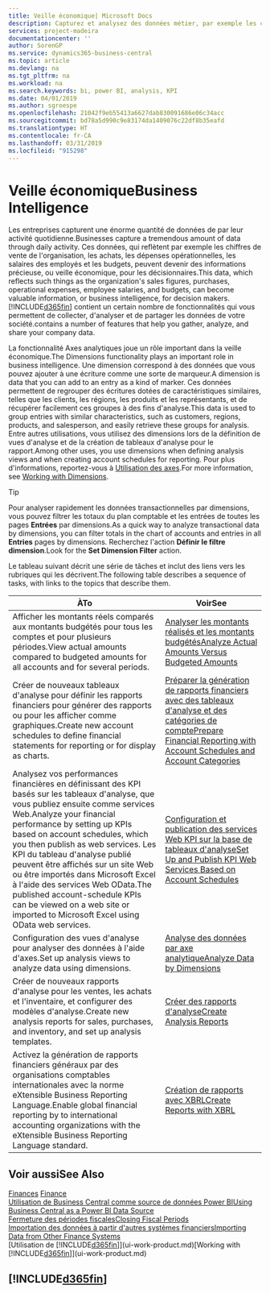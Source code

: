 ```yaml
---
title: Veille économique| Microsoft Docs
description: Capturez et analysez des données métier, par exemple les chiffres de vente de l'organisation, les achats, les dépenses opérationnelles, les salaires des employés et les budgets, peuvent être des informations précieuses, pour la veille économique ou pour les décisionnaires.
services: project-madeira
documentationcenter: ''
author: SorenGP
ms.service: dynamics365-business-central
ms.topic: article
ms.devlang: na
ms.tgt_pltfrm: na
ms.workload: na
ms.search.keywords: bi, power BI, analysis, KPI
ms.date: 04/01/2019
ms.author: sgroespe
ms.openlocfilehash: 21042f9eb55413a6627dab830091686e06c34acc
ms.sourcegitcommit: bd78a5d990c9e83174da1409076c22df8b35eafd
ms.translationtype: HT
ms.contentlocale: fr-CA
ms.lasthandoff: 03/31/2019
ms.locfileid: "915298"
---
```

# <a name="business-intelligence"></a><span data-ttu-id="50b25-103">Veille économique</span><span class="sxs-lookup"><span data-stu-id="50b25-103">Business Intelligence</span></span>
<span data-ttu-id="50b25-104">Les entreprises capturent une énorme quantité de données de par leur activité quotidienne.</span><span class="sxs-lookup"><span data-stu-id="50b25-104">Businesses capture a tremendous amount of data through daily activity.</span></span> <span data-ttu-id="50b25-105">Ces données, qui reflètent par exemple les chiffres de vente de l'organisation, les achats, les dépenses opérationnelles, les salaires des employés et les budgets, peuvent devenir des informations précieuse, ou veille économique, pour les décisionnaires.</span><span class="sxs-lookup"><span data-stu-id="50b25-105">This data, which reflects such things as the organization's sales figures, purchases, operational expenses, employee salaries, and budgets, can become valuable information, or business intelligence, for decision makers.</span></span> [!INCLUDE[d365fin](includes/d365fin_md.md)] <span data-ttu-id="50b25-106">contient un certain nombre de fonctionnalités qui vous permettent de collecter, d'analyser et de partager les données de votre société.</span><span class="sxs-lookup"><span data-stu-id="50b25-106">contains a number of features that help you gather, analyze, and share your company data.</span></span>

<span data-ttu-id="50b25-107">La fonctionnalité Axes analytiques joue un rôle important dans la veille économique.</span><span class="sxs-lookup"><span data-stu-id="50b25-107">The Dimensions functionality plays an important role in business intelligence.</span></span> <span data-ttu-id="50b25-108">Une dimension correspond à des données que vous pouvez ajouter à une écriture comme une sorte de marqueur.</span><span class="sxs-lookup"><span data-stu-id="50b25-108">A dimension is data that you can add to an entry as a kind of marker.</span></span> <span data-ttu-id="50b25-109">Ces données permettent de regrouper des écritures dotées de caractéristiques similaires, telles que les clients, les régions, les produits et les représentants, et de récupérer facilement ces groupes à des fins d'analyse.</span><span class="sxs-lookup"><span data-stu-id="50b25-109">This data is used to group entries with similar characteristics, such as customers, regions, products, and salesperson, and easily retrieve these groups for analysis.</span></span> <span data-ttu-id="50b25-110">Entre autres utilisations, vous utilisez des dimensions lors de la définition de vues d'analyse et de la création de tableaux d'analyse pour le rapport.</span><span class="sxs-lookup"><span data-stu-id="50b25-110">Among other uses, you use dimensions  when defining analysis views and when creating account schedules for reporting.</span></span> <span data-ttu-id="50b25-111">Pour plus d'informations, reportez-vous à [Utilisation des axes](finance-dimensions.md).</span><span class="sxs-lookup"><span data-stu-id="50b25-111">For more information, see [Working with Dimensions](finance-dimensions.md).</span></span>

> [!TIP]
> <span data-ttu-id="50b25-112">Pour analyser rapidement les données transactionnelles par dimensions, vous pouvez filtrer les totaux du plan comptable et les entrées de toutes les pages **Entrées** par dimensions.</span><span class="sxs-lookup"><span data-stu-id="50b25-112">As a quick way to analyze transactional data by dimensions, you can filter totals in the chart of accounts and entries in all **Entries** pages by dimensions.</span></span> <span data-ttu-id="50b25-113">Recherchez l'action **Définir le filtre dimension**.</span><span class="sxs-lookup"><span data-stu-id="50b25-113">Look for the **Set Dimension Filter** action.</span></span>  

<span data-ttu-id="50b25-114">Le tableau suivant décrit une série de tâches et inclut des liens vers les rubriques qui les décrivent.</span><span class="sxs-lookup"><span data-stu-id="50b25-114">The following table describes a sequence of tasks, with links to the topics that describe them.</span></span>  

| <span data-ttu-id="50b25-115">À</span><span class="sxs-lookup"><span data-stu-id="50b25-115">To</span></span> | <span data-ttu-id="50b25-116">Voir</span><span class="sxs-lookup"><span data-stu-id="50b25-116">See</span></span> |
| --- | --- |
|<span data-ttu-id="50b25-117">Afficher les montants réels comparés aux montants budgétés pour tous les comptes et pour plusieurs périodes.</span><span class="sxs-lookup"><span data-stu-id="50b25-117">View actual amounts compared to budgeted amounts for all accounts and for several periods.</span></span>|[<span data-ttu-id="50b25-118">Analyser les montants réalisés et les montants budgétés</span><span class="sxs-lookup"><span data-stu-id="50b25-118">Analyze Actual Amounts Versus Budgeted Amounts</span></span>](bi-how-analyze-actual-versus-budget.md)|
|<span data-ttu-id="50b25-119">Créer de nouveaux tableaux d'analyse pour définir les rapports financiers pour générer des rapports ou pour les afficher comme graphiques.</span><span class="sxs-lookup"><span data-stu-id="50b25-119">Create new account schedules to define financial statements for reporting or for display as charts.</span></span>|[<span data-ttu-id="50b25-120">Préparer la génération de rapports financiers avec des tableaux d'analyse et des catégories de compte</span><span class="sxs-lookup"><span data-stu-id="50b25-120">Prepare Financial Reporting with Account Schedules and Account Categories</span></span>](bi-how-work-account-schedule.md)|
|<span data-ttu-id="50b25-121">Analysez vos performances financières en définissant des KPI basés sur les tableaux d'analyse, que vous publiez ensuite comme services Web.</span><span class="sxs-lookup"><span data-stu-id="50b25-121">Analyze your financial performance by setting up KPIs based on account schedules, which you then publish as web services.</span></span> <span data-ttu-id="50b25-122">Les KPI du tableau d'analyse publié peuvent être affichés sur un site Web ou être importés dans Microsoft Excel à l'aide des services Web OData.</span><span class="sxs-lookup"><span data-stu-id="50b25-122">The published account-schedule KPIs can be viewed on a web site or imported to Microsoft Excel using OData web services.</span></span>|[<span data-ttu-id="50b25-123">Configuration et publication des services Web KPI sur la base de tableaux d'analyse</span><span class="sxs-lookup"><span data-stu-id="50b25-123">Set Up and Publish KPI Web Services Based on Account Schedules</span></span>](bi-how-to-set-up-and-publish-kpi-web-services-based-on-account-schedules.md)|
|<span data-ttu-id="50b25-124">Configuration des vues d'analyse pour analyser des données à l'aide d'axes.</span><span class="sxs-lookup"><span data-stu-id="50b25-124">Set up analysis views to analyze data using dimensions.</span></span>|[<span data-ttu-id="50b25-125">Analyse des données par axe analytique</span><span class="sxs-lookup"><span data-stu-id="50b25-125">Analyze Data by Dimensions</span></span>](bi-how-analyze-data-dimension.md)|
|<span data-ttu-id="50b25-126">Créer de nouveaux rapports d'analyse pour les ventes, les achats et l'inventaire, et configurer des modèles d'analyse.</span><span class="sxs-lookup"><span data-stu-id="50b25-126">Create new analysis reports for sales, purchases, and inventory, and set up analysis templates.</span></span>|[<span data-ttu-id="50b25-127">Créer des rapports d'analyse</span><span class="sxs-lookup"><span data-stu-id="50b25-127">Create Analysis Reports</span></span>](bi-how-create-analysis-views-reports.md)|
|<span data-ttu-id="50b25-128">Activez la génération de rapports financiers généraux par des organisations comptables internationales avec la norme eXtensible Business Reporting Language.</span><span class="sxs-lookup"><span data-stu-id="50b25-128">Enable global financial reporting by to international accounting organizations with the eXtensible Business Reporting Language standard.</span></span>|[<span data-ttu-id="50b25-129">Création de rapports avec XBRL</span><span class="sxs-lookup"><span data-stu-id="50b25-129">Create Reports with XBRL</span></span>](bi-create-reports-with-xbrl.md)|

## <a name="see-also"></a><span data-ttu-id="50b25-130">Voir aussi</span><span class="sxs-lookup"><span data-stu-id="50b25-130">See Also</span></span>
<span data-ttu-id="50b25-131">[Finances](finance.md)  </span><span class="sxs-lookup"><span data-stu-id="50b25-131">[Finance](finance.md)  </span></span>  
[<span data-ttu-id="50b25-132">Utilisation de Business Central comme source de données Power BI</span><span class="sxs-lookup"><span data-stu-id="50b25-132">Using Business Central as a Power BI Data Source</span></span>](across-how-use-financials-data-source-powerbi.md)  
[<span data-ttu-id="50b25-133">Fermeture des périodes fiscales</span><span class="sxs-lookup"><span data-stu-id="50b25-133">Closing Fiscal Periods</span></span>](year-close-years-periods.md)  
[<span data-ttu-id="50b25-134">Importation des données à partir d'autres systèmes financiers</span><span class="sxs-lookup"><span data-stu-id="50b25-134">Importing Data from Other Finance Systems</span></span>](across-import-data-configuration-packages.md)  
<span data-ttu-id="50b25-135">[Utilisation de [!INCLUDE[d365fin](includes/d365fin_md.md)]](ui-work-product.md)</span><span class="sxs-lookup"><span data-stu-id="50b25-135">[Working with [!INCLUDE[d365fin](includes/d365fin_md.md)]](ui-work-product.md)</span></span>

## [!INCLUDE[d365fin](includes/free_trial_md.md)]  
